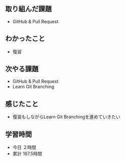 ## 取り組んだ課題
- GitHub & Pull Request
## わかったこと
- 復習
## 次やる課題
- GitHub & Pull Request
- Learn Git Branching
## 感じたこと
- 復習もしながらLearn Git Branchingを進めていきたい
## 学習時間
- 今日 ２時間
- 累計 167.5時間
